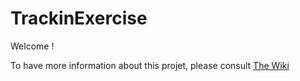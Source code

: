 # TrackinExercise
Welcome !

To have more information about this projet, please consult [The Wiki](https://github.com/QuentinSup/TrackinExercise/wiki)
